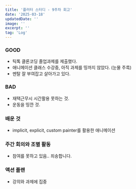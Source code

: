 ```yaml
---
title: '플러터 스터디 - 9주차 회고'
date: '2025-03-18'
updatedDate: ''
image: ''
excerpt: ''
tag: 'Log'
---
```


### **GOOD**

- 틱톡 클론코딩 졸업과제를 제출했다.
- 애니메이션 클래스 수강중, 아직 과제를 띵까지 않았다. (눈물 주륵)
- 멘탈 잘 부여잡고 살아가고 있다.

### **BAD**

- 재택근무시 시간활용 못하는 것.
- 운동을 띵깐 것.

### **배운 것**

- implicit, explicit, custom painter를 활용한 애니메이션

### **주간 회의와 조별 활동**

- 참여를 못하고 있음.. 죄송합니다.

### **액션 플랜**

- 강의와 과제에 집중
